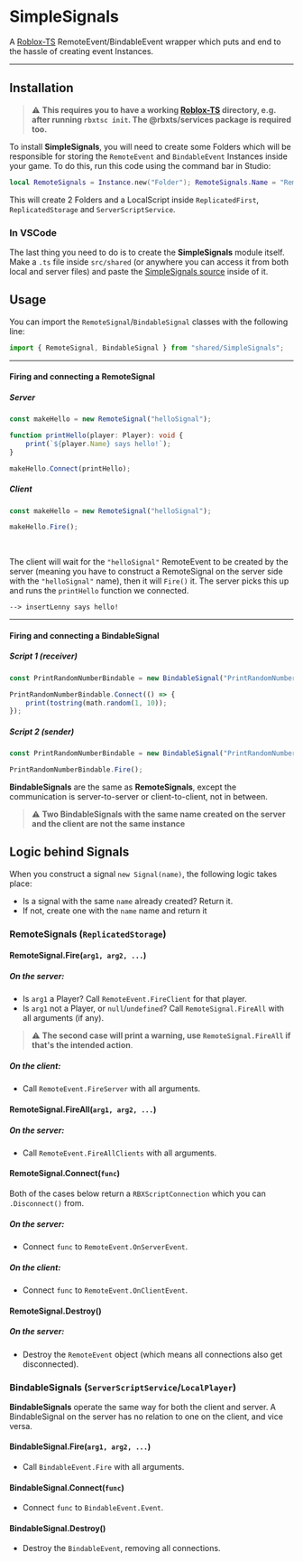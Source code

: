 # SimpleSignals
A [Roblox-TS](https://github.com/roblox-ts/roblox-ts) RemoteEvent/BindableEvent wrapper which puts and end to the hassle of creating event Instances.
<hr>

## Installation
> ⚠️ **This requires you to have a working [Roblox-TS](https://github.com/roblox-ts/roblox-ts) directory, e.g. after running `rbxtsc init`. The @rbxts/services package is required too.**

To install **SimpleSignals**, you will need to create some Folders which will be responsible for storing the `RemoteEvent` and `BindableEvent` Instances inside your game. To do this, run this code using the command bar in Studio:
```lua
local RemoteSignals = Instance.new("Folder"); RemoteSignals.Name = "RemoteSignals"; RemoteSignals.Parent = game:GetService("ReplicatedStorage"); local serverBindableSignals = Instance.new("Folder"); serverBindableSignals.Name = "BindableSignals"; serverBindableSignals.Parent = game:GetService("ServerScriptService"); local SimpleSignalsLocalInitializer = Instance.new("LocalScript"); SimpleSignalsLocalInitializer.Name = "SimpleSignalsLocalInitializer"; SimpleSignalsLocalInitializer.Source = 'local BindableSignals = Instance.new("Folder");\nBindableSignals.Name = "BindableSignals";\nBindableSignals.Parent = game:GetService("Players").LocalPlayer;'; SimpleSignalsLocalInitializer.Parent = game:GetService("ReplicatedFirst");
```
This will create 2 Folders and a LocalScript inside `ReplicatedFirst`, `ReplicatedStorage` and `ServerScriptService`.

### In VSCode
The last thing you need to do is to create the **SimpleSignals** module itself. Make a `.ts` file inside `src/shared` (or anywhere you can access it from both local and server files) and paste the [SimpleSignals source](https://github.com/insertLenny/SimpleSignals/blob/master/SimpleSignals.ts) inside of it.

## Usage
You can import the `RemoteSignal`/`BindableSignal` classes with the following line:
```ts
import { RemoteSignal, BindableSignal } from "shared/SimpleSignals";
```
<hr>

#### Firing and connecting a RemoteSignal
##### Server
```ts
const makeHello = new RemoteSignal("helloSignal");

function printHello(player: Player): void {
	print(`${player.Name} says hello!`);
}

makeHello.Connect(printHello);
```
##### Client
```ts
const makeHello = new RemoteSignal("helloSignal");

makeHello.Fire();
```
<br>

The client will wait for the `"helloSignal"` RemoteEvent to be created by the server (meaning you have to construct a RemoteSignal on the server side with the `"helloSignal"` name), then it will `Fire()` it. The server picks this up and runs the `printHello` function we connected.

```
--> insertLenny says hello!
```
<hr>

#### Firing and connecting a BindableSignal
##### Script 1 (receiver)
```ts
const PrintRandomNumberBindable = new BindableSignal("PrintRandomNumber");

PrintRandomNumberBindable.Connect(() => {
	print(tostring(math.random(1, 10));
});
```
##### Script 2 (sender)
```ts
const PrintRandomNumberBindable = new BindableSignal("PrintRandomNumber");

PrintRandomNumberBindable.Fire();
```
**BindableSignals** are the same as **RemoteSignals**, except the communication is server-to-server or client-to-client, not in between.

> ⚠️ **Two BindableSignals with the same name created on the server and the client are not the same instance**

## Logic behind Signals
When you construct a signal `new Signal(name)`, the following logic takes place:
* Is a signal with the same `name` already created? Return it.
* If not, create one with the `name` name and return it

### RemoteSignals (`ReplicatedStorage`)
#### RemoteSignal.Fire(`arg1, arg2, ...`)
##### On the server:
* Is `arg1` a Player? Call `RemoteEvent.FireClient` for that player.
* Is `arg1` not a Player, or `null`/`undefined`? Call `RemoteSignal.FireAll` with all arguments (if any).
> ⚠️ **The second case will print a warning, use `RemoteSignal.FireAll` if that's the intended action**.

##### On the client:
* Call `RemoteEvent.FireServer` with all arguments.

#### RemoteSignal.FireAll(`arg1, arg2, ...`)
##### On the server:
* Call `RemoteEvent.FireAllClients` with all arguments.

#### RemoteSignal.Connect(`func`)
Both of the cases below return a `RBXScriptConnection` which you can `.Disconnect()` from.
##### On the server:
* Connect `func` to `RemoteEvent.OnServerEvent`.

##### On the client:
* Connect `func` to `RemoteEvent.OnClientEvent`.

#### RemoteSignal.Destroy()
##### On the server:
* Destroy the `RemoteEvent` object (which means all connections also get disconnected).

### BindableSignals (`ServerScriptService`/`LocalPlayer`)
**BindableSignals** operate the same way for both the client and server. A BindableSignal on the server has no relation to one on the client, and vice versa.
#### BindableSignal.Fire(`arg1, arg2, ...`)
* Call `BindableEvent.Fire` with all arguments.

#### BindableSignal.Connect(`func`)
* Connect `func` to `BindableEvent.Event`.

#### BindableSignal.Destroy()

* Destroy the `BindableEvent`, removing all connections.
